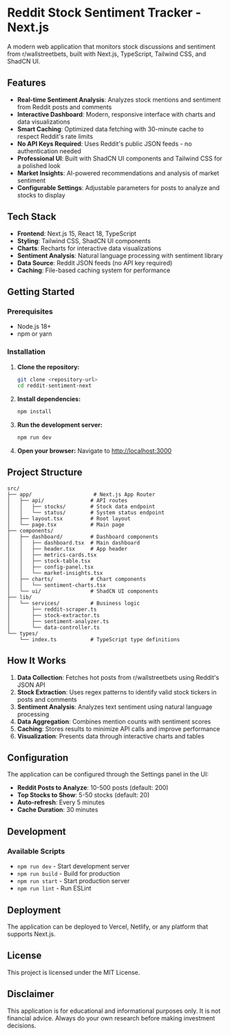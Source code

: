# Reddit Stock Sentiment Tracker - Next.js

A modern web application that monitors stock discussions and sentiment from r/wallstreetbets, built with Next.js, TypeScript, Tailwind CSS, and ShadCN UI.

## Features

- **Real-time Sentiment Analysis**: Analyzes stock mentions and sentiment from Reddit posts and comments
- **Interactive Dashboard**: Modern, responsive interface with charts and data visualizations
- **Smart Caching**: Optimized data fetching with 30-minute cache to respect Reddit's rate limits
- **No API Keys Required**: Uses Reddit's public JSON feeds - no authentication needed
- **Professional UI**: Built with ShadCN UI components and Tailwind CSS for a polished look
- **Market Insights**: AI-powered recommendations and analysis of market sentiment
- **Configurable Settings**: Adjustable parameters for posts to analyze and stocks to display

## Tech Stack

- **Frontend**: Next.js 15, React 18, TypeScript
- **Styling**: Tailwind CSS, ShadCN UI components
- **Charts**: Recharts for interactive data visualizations
- **Sentiment Analysis**: Natural language processing with sentiment library
- **Data Source**: Reddit JSON feeds (no API key required)
- **Caching**: File-based caching system for performance

## Getting Started

### Prerequisites

- Node.js 18+ 
- npm or yarn

### Installation

1. **Clone the repository:**
   ```bash
   git clone <repository-url>
   cd reddit-sentiment-next
   ```

2. **Install dependencies:**
   ```bash
   npm install
   ```

3. **Run the development server:**
   ```bash
   npm run dev
   ```

4. **Open your browser:**
   Navigate to [http://localhost:3000](http://localhost:3000)

## Project Structure

```
src/
├── app/                    # Next.js App Router
│   ├── api/               # API routes
│   │   ├── stocks/        # Stock data endpoint
│   │   └── status/        # System status endpoint
│   ├── layout.tsx         # Root layout
│   └── page.tsx           # Main page
├── components/
│   ├── dashboard/         # Dashboard components
│   │   ├── dashboard.tsx  # Main dashboard
│   │   ├── header.tsx     # App header
│   │   ├── metrics-cards.tsx
│   │   ├── stock-table.tsx
│   │   ├── config-panel.tsx
│   │   └── market-insights.tsx
│   ├── charts/            # Chart components
│   │   └── sentiment-charts.tsx
│   └── ui/                # ShadCN UI components
├── lib/
│   └── services/          # Business logic
│       ├── reddit-scraper.ts
│       ├── stock-extractor.ts
│       ├── sentiment-analyzer.ts
│       └── data-controller.ts
└── types/
    └── index.ts           # TypeScript type definitions
```

## How It Works

1. **Data Collection**: Fetches hot posts from r/wallstreetbets using Reddit's JSON API
2. **Stock Extraction**: Uses regex patterns to identify valid stock tickers in posts and comments
3. **Sentiment Analysis**: Analyzes text sentiment using natural language processing
4. **Data Aggregation**: Combines mention counts with sentiment scores
5. **Caching**: Stores results to minimize API calls and improve performance
6. **Visualization**: Presents data through interactive charts and tables

## Configuration

The application can be configured through the Settings panel in the UI:

- **Reddit Posts to Analyze**: 10-500 posts (default: 200)
- **Top Stocks to Show**: 5-50 stocks (default: 20)
- **Auto-refresh**: Every 5 minutes
- **Cache Duration**: 30 minutes

## Development

### Available Scripts

- `npm run dev` - Start development server
- `npm run build` - Build for production
- `npm run start` - Start production server
- `npm run lint` - Run ESLint

## Deployment

The application can be deployed to Vercel, Netlify, or any platform that supports Next.js.

## License

This project is licensed under the MIT License.

## Disclaimer

This application is for educational and informational purposes only. It is not financial advice. Always do your own research before making investment decisions.
